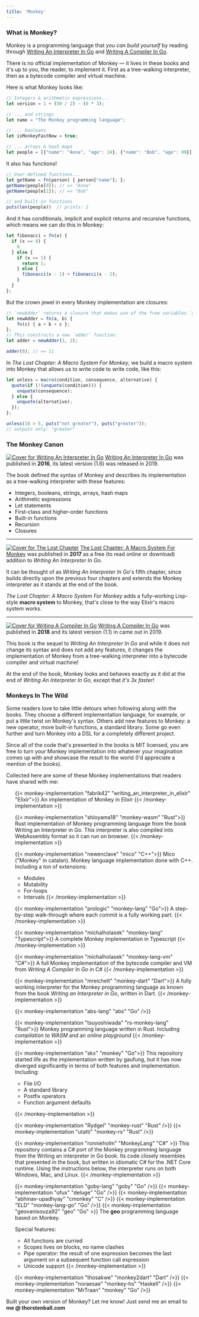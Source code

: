 ```yaml
---
title: 'Monkey'
---
```


### What is Monkey?

Monkey is a programming language that *you can build yourself* by reading
through <a href="https://interpreterbook.com">Writing An Interpreter In Go</a>
and <a href="https://compilerbook.com">Writing A Compiler In Go</a>.

There is no official implementation of Monkey — it lives in these books and it's
up to you, the reader, to implement it. First as a tree-walking interpreter,
then as a bytecode compiler and virtual machine.

Here is what Monkey looks like:

```javascript
// Integers & arithmetic expressions...
let version = 1 + (50 / 2) - (8 * 3);

// ... and strings
let name = "The Monkey programming language";

// ... booleans
let isMonkeyFastNow = true;

// ... arrays & hash maps
let people = [{"name": "Anna", "age": 24}, {"name": "Bob", "age": 99}];
```

It also has functions!

```javascript
// User-defined functions...
let getName = fn(person) { person["name"]; };
getName(people[0]); // => "Anna"
getName(people[1]); // => "Bob"

// and built-in functions
puts(len(people))  // prints: 2
```

And it has conditionals, implicit and explicit returns and recursive functions,
which means we can do this in Monkey:

```javascript
let fibonacci = fn(x) {
  if (x == 0) {
    0
  } else {
    if (x == 1) {
      return 1;
    } else {
      fibonacci(x - 1) + fibonacci(x - 2);
    }
  }
};
```

But the crown jewel in every Monkey implementation are closures:

```javascript
// `newAdder` returns a closure that makes use of the free variables `a` and `b`:
let newAdder = fn(a, b) {
    fn(c) { a + b + c };
};
// This constructs a new `adder` function:
let adder = newAdder(1, 2);

adder(8); // => 11
```

In _The Lost Chapter: A Macro System For Monkey_, we build a macro system into
Monkey that allows us to write code to write code, like this:

```javascript
let unless = macro(condition, consequence, alternative) {
  quote(if (!(unquote(condition))) {
    unquote(consequence);
  } else {
    unquote(alternative);
  });
};

unless(10 > 5, puts("not greater"), puts("greater"));
// outputs only: "greater"
```

### The Monkey Canon

<div class="book-section clearfix">
  <p>
    <a href="https://interpreterbook.com"><img src="/images/waiig_cover.png" class="cover border float-right mb-2 ml-4" alt="Cover for Writing An Interpreter In Go"></a>
    <a href="https://interpreterbook.com">Writing An Interpreter In Go</a> was published in <b>2016</b>, its latest version (1.6) was released in 2019.
  </p>
  <p>
    The book defined the syntax of Monkey and describes its implementation as a
    tree-walking interpreter with these features:
  </p>
  <ul>
    <li>Integers, booleans, strings, arrays, hash maps</li>
    <li>Arithmetic expressions</li>
    <li>Let statements</li>
    <li>First-class and higher-order functions</li>
    <li>Built-in functions</li>
    <li>Recursion</li>
    <li>Closures</li>
  </ul>
</div>

<hr class="invisible" />

<div class="book-section clearfix">
  <p>
    <a href="https://interpreterbook.com/lost"><img src="/images/lost_chapter_cover.png" class="cover border mb-2 ml-4 float-right" alt="Cover for The Lost Chapter"></a>
    <a href="https://interpreterbook.com/lost">The Lost Chapter: A Macro System For Monkey</a> was published in <b>2017</b> as a free (to read online or download) addition to <i>Writing An Interpreter In Go</i>.
  <p/>

  <p>It can be thought of as <i>Writing An Interpreter In Go</i>'s fifth chapter,
  since builds directly upon the previous four chapters and extends the Monkey interpreter
  as it stands at the end of the book.</p>

  <p><i>The Lost Chapter: A Macro System For Monkey</i> adds a fully-working Lisp-style <b>macro system</b> to Monkey, that's close to the way Elixir's macro system works.</p>
</div>

<hr class="invisible" />

<div class="book-section clearfix">
  <p>
    <a href="https://compilerbook.com"><img src="/images/wacig_cover.png" class="cover border mb-2 ml-4 float-right" alt="Cover for Writing A Compiler In Go"></a>
    <a href="https://compilerbook.com">Writing A Compiler In Go</a> was published in <b>2018</b> and its latest version (1.1) in came out in 2019.
  <p/>

  <p>
  This book is the sequel to <i>Writing An Interpreter In Go</i> and while it
  does not change its syntax and does not add any features, it changes the
  implementation of Monkey from a tree-walking interpreter into a bytecode
  compiler and virtual machine!
  </p>

  <p>
    At the end of the book, Monkey looks and behaves exactly as it did at the end
    of <i>Writing An Interpreter In Go</i>, except that <i>it's 3x faster!</i>
  </p>
</div>

### Monkeys In The Wild

Some readers love to take little detours when following along with the books.
They choose a different implementation language, for example, or put a little
twist on Monkey's syntax. Others add new features to Monkey: a new operator,
more built-in functions, a standard library. Some go even further and turn
Monkey into a DSL for a completely different project.

Since all of the code that's presented in the books is MIT licensed, you are
free to turn your Monkey implementation into whatever your imagination comes up
with and showcase the result to the world (I'd appreciate a mention of the
books).

Collected here are some of these Monkey implementations that readers have shared
with me:

<ul class="list-unstyled pl-2 mt-5 mb-3">

{{< monkey-implementation "fabrik42" "writing_an_interpreter_in_elixir" "Elixir">}}
An implementation of Monkey in Elixir
{{< /monkey-implementation >}}

{{< monkey-implementation "shioyama18" "monkey-wasm" "Rust">}}
Rust implementation of Monkey programming language from the book Writing an Interpreter in Go. This interpreter is also compiled into WebAssembly format so it can run on browser.
{{< /monkey-implementation >}}

{{< monkey-implementation "newenclave" "mico" "C++">}}
Mico ("Monkey" in catalan). Monkey language implementation done with C++. Including a ton of extensions:

* Modules
* Mutability
* For-loops
* Intervals
{{< /monkey-implementation >}}

{{< monkey-implementation "prologic" "monkey-lang" "Go">}}
A step-by-step walk-through where each commit is a fully working part.
{{< /monkey-implementation >}}

{{< monkey-implementation "michalholasek" "monkey-lang" "Typescript">}}
A complete Monkey implementation in Typescript
{{< /monkey-implementation >}}

{{< monkey-implementation "michalholasek" "monkey-lang-vm" "C#">}}
A full Monkey implementation of the bytecode compiler and VM from _Writing A Compiler In Go_ in C#
{{< /monkey-implementation >}}

{{< monkey-implementation "mreichelt" "monkey-dart" "Dart">}}
A fully working interpreter for the Monkey programming language as known from the book _Writing an Interpreter in Go_, written in Dart.
{{< /monkey-implementation >}}

{{< monkey-implementation "abs-lang" "abs" "Go" />}}

{{< monkey-implementation "tsuyoshiwada" "rs-monkey-lang" "Rust">}}
Monkey programming language written in Rust. Including *compilation to WASM* and an *online playground*
{{< /monkey-implementation >}}

{{< monkey-implementation "skx" "monkey" "Go">}}
This repository started life as the implementation written by gaufung, but it has now diverged significantly in terms of both features and implementation. Including:

* File I/O
* A standard library
* Postfix operators
* Function argument defaults

{{< /monkey-implementation >}}

{{< monkey-implementation "Rydgel" "monkey-rust" "Rust" />}}
{{< monkey-implementation "utatti" "monkey-rs" "Rust" />}}

{{< monkey-implementation "ronnieholm" "MonkeyLang" "C#" >}}
This repository contains a C# port of the Monkey programming language from the Writing an interpreter in Go book. Its code closely resembles that presented in the book, but written in idiomatic C# for the .NET Core runtime. Using the instructions below, the interpreter runs on both Windows, Mac, and Linux.
{{< /monkey-implementation >}}

{{< monkey-implementation "goby-lang" "goby" "Go" />}}
{{< monkey-implementation "ofux" "deluge" "Go" />}}
{{< monkey-implementation "abhinav-upadhyay" "cmonkey" "C" />}}
{{< monkey-implementation "ELD" "monkey-lang-go" "Go" />}}
{{< monkey-implementation "geovanisouza92" "geo" "Go" >}}
The **geo** programming language based on Monkey.

Special features:

* All functions are curried
* Scopes lives on blocks, no name clashes
* Pipe operator: the result of one expression becomes the last argument on a subsequent function call expression
* Unicode support
{{< /monkey-implementation >}}

{{< monkey-implementation "thosakwe" "monkey2dart" "Dart" />}}
{{< monkey-implementation "noraesae" "monkey-hs" "Haskell" />}}
{{< monkey-implementation "MrTraan" "monkey" "Go" />}}

</ul>

Built your own version of Monkey? Let me know! Just send me an email to
**me&nbsp;@&nbsp;thorstenball.com**
